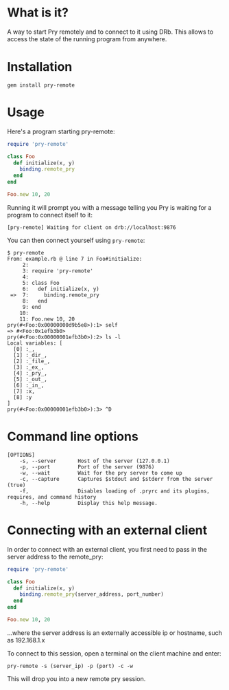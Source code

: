 # What is it?

A way to start Pry remotely and to connect to it using DRb. This allows to
access the state of the running program from anywhere.

# Installation

    gem install pry-remote

# Usage

Here's a program starting pry-remote:

```ruby
require 'pry-remote'

class Foo
  def initialize(x, y)
    binding.remote_pry
  end
end

Foo.new 10, 20
```

Running it will prompt you with a message telling you Pry is waiting for a
program to connect itself to it:

```
[pry-remote] Waiting for client on drb://localhost:9876
```

You can then connect yourself using ``pry-remote``:

```
$ pry-remote
From: example.rb @ line 7 in Foo#initialize:
     2:
     3: require 'pry-remote'
     4:
     5: class Foo
     6:   def initialize(x, y)
 =>  7:     binding.remote_pry
     8:   end
     9: end
    10:
    11: Foo.new 10, 20
pry(#<Foo:0x00000000d9b5e8>):1> self
=> #<Foo:0x1efb3b0>
pry(#<Foo:0x00000001efb3b0>):2> ls -l
Local variables: [
  [0] :_,
  [1] :_dir_,
  [2] :_file_,
  [3] :_ex_,
  [4] :_pry_,
  [5] :_out_,
  [6] :_in_,
  [7] :x,
  [8] :y
]
pry(#<Foo:0x00000001efb3b0>):3> ^D
```

# Command line options

```
[OPTIONS]
    -s, --server       Host of the server (127.0.0.1)
    -p, --port         Port of the server (9876)
    -w, --wait         Wait for the pry server to come up
    -c, --capture      Captures $stdout and $stderr from the server (true)
    -f,                Disables loading of .pryrc and its plugins, requires, and command history 
    -h, --help         Display this help message.
```

# Connecting with an external client

In order to connect with an external client, you first need to pass in the server address to the remote_pry:

```ruby
require 'pry-remote'

class Foo
  def initialize(x, y)
    binding.remote_pry(server_address, port_number)
  end
end

Foo.new 10, 20
```

...where the server address is an externally accessible ip or hostname, such as 192.168.1.x

To connect to this session, open a terminal on the client machine and enter:

```
pry-remote -s (server_ip) -p (port) -c -w
```

This will drop you into a new remote pry session.
